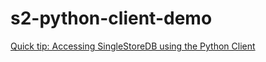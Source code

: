# s2-python-client-demo

[Quick tip: Accessing SingleStoreDB using the Python Client](https://medium.com/@VeryFatBoy/quick-tip-accessing-singlestoredb-using-the-python-client-407f58ce2ac0)
